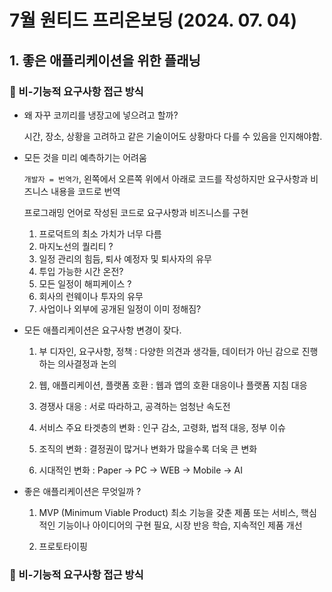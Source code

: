 # 7월 원티드 프리온보딩 (2024. 07. 04)

## 1. 좋은 애플리케이션을 위한 플래닝

### 🤔 비-기능적 요구사항 접근 방식

- 왜 자꾸 코끼리를 냉장고에 넣으려고 할까?

    시간, 장소, 상황을 고려하고 같은 기술이어도 상황마다 다를 수 있음을 인지해야함.

- 모든 것을 미리 예측하기는 어려움 

    `개발자 = 번역가`, 왼쪽에서 오른쪽 위에서 아래로 코드를 작성하지만 요구사항과 비즈니스 내용을 코드로 번역 
    
    프로그래밍 언어로 작성된 코드로 요구사항과 비즈니스를 구현

    1. 프로덕트의 최소 가치가 너무 다름
    2. 마지노선의 퀄리티 ?
    3. 일정 관리의 힘듬, 퇴사 예정자 및 퇴사자의 유무
    4. 투입 가능한 시간 온전?
    5. 모든 일정이 해피케이스 ?
    6. 회사의 런웨이나 투자의 유무
    7. 사업이나 외부에 공개된 일정이 이미 정해짐?

- 모든 애플리케이션은 요구사항 변경이 잦다.

    1. 부 디자인, 요구사항, 정책 : 다양한 의견과 생각들, 데이터가 아닌 감으로 진행하는 의사결정과 논의

    2. 웹, 애플리케이션, 플랫폼 호환 : 웹과 앱의 호환 대응이나 플랫폼 지침 대응

    3. 경쟁사 대응 : 서로 따라하고, 공격하는 엄청난 속도전

    4. 서비스 주요 타겟층의 변화 : 인구 감소, 고령화, 법적 대응, 정부 이슈

    5. 조직의 변화 : 결정권이 많거나 변화가 많을수록 더욱 큰 변화

    6. 시대적인 변화 : Paper -> PC -> WEB -> Mobile -> AI

- 좋은 애플리케이션은 무엇일까 ?

    1. MVP (Minimum Viable Product)
        최소 기능을 갖춘 제품 또는 서비스, 핵심적인 기능이나 아이디어의 구현 필요, 시장 반응 학습, 지속적인 제품 개선

    2. 프로토타이핑
        


### 🤔 비-기능적 요구사항 접근 방식